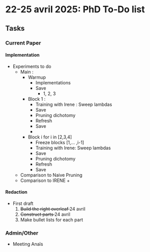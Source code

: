 # 22-25 avril 2025: PhD To-Do list

## Tasks
### Current Paper
#### Implementation
- Experiments to do 
    - Main :
        - Warmup 
            - Implementations 
            - Save
                - 1, 2, 3 
        - Block 1 : 
            - Training with Irene : Sweep lambdas
            - Save
            - Pruning dichotomy
            - Refresh
            - Save
            - 
        - Block i for i in [2,3,4]
            - Freeze blocks [1,... ,i-1]
            - Training with Irene: Sweep lambdas
            - Save 
            - Pruning dichotomy 
            - Refresh
            - Save
    - Comparison to Naive Pruning
    - Comparison to IRENE + 
#### Redaction 
- First draft 
    1. <del> Build the right overleaf </del> 24 avril
    2. <del> Construct parts </del> 24 avril
    3. Make bullet lists for each part

### Admin/Other
- Meeting Anaïs



